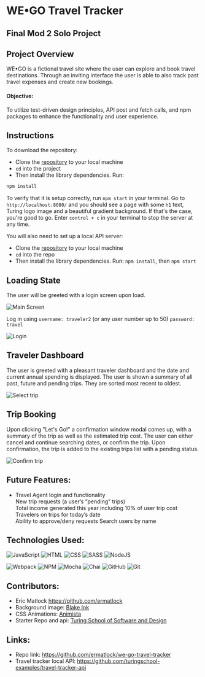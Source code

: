# WE•GO Travel Tracker
## Final Mod 2 Solo Project
## Project Overview
WE•GO is a fictional travel site where the user can explore and book travel destinations. Through an inviting interface the user is able to also track past travel expenses and create new bookings.

#### Objective:
To utilize test-driven design principles, API post and fetch calls, and npm packages to enhance the functionality and user experience.
## Instructions

To download the repository:
- Clone the [repository](https://github.com/ermatlock/we-go-travel-tracker) to your local machine
- `cd` into the project
- Then install the library dependencies. Run:

```bash
npm install
```

To verify that it is setup correctly, run `npm start` in your terminal. Go to `http://localhost:8080/` and you should see a page with some `h1` text, Turing logo image and a beautiful gradient background. If that's the case, you're good to go. Enter `control + c` in your terminal to stop the server at any time.

You will also need to set up a local API server:
- Clone the [repository](https://github.com/turingschool-examples/travel-tracker-api) to your local machine
- `cd` into the repo
- Then install the library dependencies. Run:
`npm install`, then `npm start`


## Loading State
The user will be greeted with a login screen upon load.

![Main Screen](https://media.giphy.com/media/UTlpg2pLAQbudJX2RC/giphy.gif)

Log in using 
`username: traveler2` (or any user number up to 50)
`password: travel`

![Login](https://media.giphy.com/media/zPW7NxisbBru32onNG/giphy.gif)

## Traveler Dashboard
The user is greeted with a pleasant traveler dashboard and the date and current annual spending is displayed.
The user is shown a summary of all past, future and pending trips. They are sorted most recent to oldest.

![Select trip](https://media.giphy.com/media/z9Ol1cXv0TSjiGHvxe/giphy.gif)

## Trip Booking
Upon clicking "Let's Go!" a confirmation window modal comes up, with a summary of the trip as well as the estimated trip cost. The user can either cancel and continue searching dates, or confirm the trip. Upon confirmation, the trip is added to the existing trips list with a pending status.


![Confirm trip](https://media.giphy.com/media/IHgh8x33LfU7DUuOyO/giphy.gif)


## Future Features:
* Travel Agent login and functionality  
   New trip requests (a user’s “pending” trips)  
   Total income generated this year including 10% of user trip cost  
   Travelers on trips for today’s date  
   Ability to approve/deny requests
   Search users by name 


## Technologies Used:
![JavaScript](https://img.shields.io/badge/JavaScript-F7DF1E?style=for-the-badge&logo=javascript&logoColor=black)
![HTML](https://img.shields.io/badge/HTML5-E34F26?style=for-the-badge&logo=html5&logoColor=white)
![CSS](https://img.shields.io/badge/CSS3-1572B6?style=for-the-badge&logo=css3&logoColor=white)
![SASS](https://img.shields.io/badge/Sass-CC6699?style=for-the-badge&logo=sass&logoColor=white)
![NodeJS](https://img.shields.io/badge/node.js-6DA55F?style=for-the-badge&logo=node.js&logoColor=white)

![Webpack](https://img.shields.io/badge/Webpack-8DD6F9?style=for-the-badge&logo=Webpack&logoColor=white)
![NPM](https://img.shields.io/badge/NPM-%23000000.svg?style=for-the-badge&logo=npm&logoColor=white)
![Mocha](https://img.shields.io/badge/Mocha-8D6748?style=for-the-badge&logo=Mocha&logoColor=white)
![Chai](https://img.shields.io/badge/chai-A30701?style=for-the-badge&logo=chai&logoColor=white)
![GitHub](https://img.shields.io/badge/github-%23121011.svg?style=for-the-badge&logo=github&logoColor=white)
![Git](https://img.shields.io/badge/git-%23F05033.svg?style=for-the-badge&logo=git&logoColor=white)

## Contributors:
* Eric Matlock https://github.com/ermatlock
* Background image: [Blake Ink](https://dribbble.com/TBLittwin)
* CSS Animations: [Animista](https://animista.net/)
* Starter Repo and api: [Turing School of Software and Design](https://turing.edu/)

## Links:
* Repo link: https://github.com/ermatlock/we-go-travel-tracker
* Travel tracker local API: https://github.com/turingschool-examples/travel-tracker-api